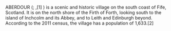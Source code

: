 ABERDOUR (; ,[1] ) is a scenic and historic village on the south coast of Fife, Scotland. It is on the north shore of the Firth of Forth, looking south to the island of Inchcolm and its Abbey, and to Leith and Edinburgh beyond. According to the 2011 census, the village has a population of 1,633.[2]
